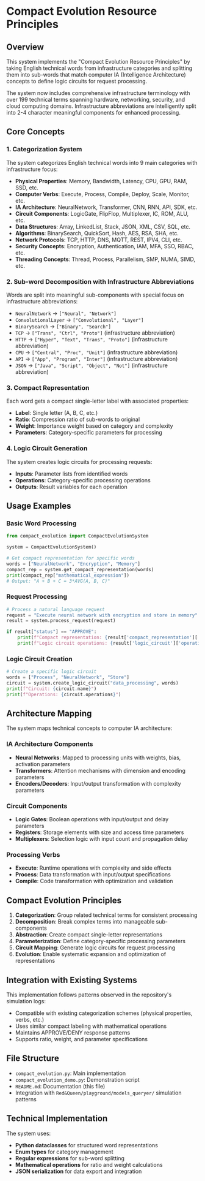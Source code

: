 # Compact Evolution Resource Principles

## Overview

This system implements the "Compact Evolution Resource Principles" by taking English technical words from infrastructure categories and splitting them into sub-words that match computer IA (Intelligence Architecture) concepts to define logic circuits for request processing.

The system now includes comprehensive infrastructure terminology with over 199 technical terms spanning hardware, networking, security, and cloud computing domains. Infrastructure abbreviations are intelligently split into 2-4 character meaningful components for enhanced processing.

## Core Concepts

### 1. Categorization System
The system categorizes English technical words into 9 main categories with infrastructure focus:
- **Physical Properties**: Memory, Bandwidth, Latency, CPU, GPU, RAM, SSD, etc.
- **Computer Verbs**: Execute, Process, Compile, Deploy, Scale, Monitor, etc.  
- **IA Architecture**: NeuralNetwork, Transformer, CNN, RNN, API, SDK, etc.
- **Circuit Components**: LogicGate, FlipFlop, Multiplexer, IC, ROM, ALU, etc.
- **Data Structures**: Array, LinkedList, Stack, JSON, XML, CSV, SQL, etc.
- **Algorithms**: BinarySearch, QuickSort, Hash, AES, RSA, SHA, etc.
- **Network Protocols**: TCP, HTTP, DNS, MQTT, REST, IPV4, CLI, etc.
- **Security Concepts**: Encryption, Authentication, IAM, MFA, SSO, RBAC, etc.
- **Threading Concepts**: Thread, Process, Parallelism, SMP, NUMA, SIMD, etc.

### 2. Sub-word Decomposition with Infrastructure Abbreviations
Words are split into meaningful sub-components with special focus on infrastructure abbreviations:
- `NeuralNetwork` → `["Neural", "Network"]`
- `ConvolutionalLayer` → `["Convolutional", "Layer"]`
- `BinarySearch` → `["Binary", "Search"]`
- `TCP` → `["Trans", "Ctrl", "Proto"]` (infrastructure abbreviation)
- `HTTP` → `["Hyper", "Text", "Trans", "Proto"]` (infrastructure abbreviation)
- `CPU` → `["Central", "Proc", "Unit"]` (infrastructure abbreviation)
- `API` → `["App", "Program", "Inter"]` (infrastructure abbreviation)
- `JSON` → `["Java", "Script", "Object", "Not"]` (infrastructure abbreviation)

### 3. Compact Representation
Each word gets a compact single-letter label with associated properties:
- **Label**: Single letter (A, B, C, etc.)
- **Ratio**: Compression ratio of sub-words to original
- **Weight**: Importance weight based on category and complexity
- **Parameters**: Category-specific parameters for processing

### 4. Logic Circuit Generation
The system creates logic circuits for processing requests:
- **Inputs**: Parameter lists from identified words
- **Operations**: Category-specific processing operations
- **Outputs**: Result variables for each operation

## Usage Examples

### Basic Word Processing
```python
from compact_evolution import CompactEvolutionSystem

system = CompactEvolutionSystem()

# Get compact representation for specific words
words = ["NeuralNetwork", "Encryption", "Memory"]
compact_rep = system.get_compact_representation(words)
print(compact_rep["mathematical_expression"])
# Output: "A + B + C = 3*AVG(A, B, C)"
```

### Request Processing
```python
# Process a natural language request
request = "Execute neural network with encryption and store in memory"
result = system.process_request(request)

if result["status"] == "APPROVE":
    print(f"Compact representation: {result['compact_representation']['mathematical_expression']}")
    print(f"Logic circuit operations: {result['logic_circuit']['operations']}")
```

### Logic Circuit Creation
```python
# Create a specific logic circuit
words = ["Process", "NeuralNetwork", "Store"]
circuit = system.create_logic_circuit("data_processing", words)
print(f"Circuit: {circuit.name}")
print(f"Operations: {circuit.operations}")
```

## Architecture Mapping

The system maps technical concepts to computer IA architecture:

### IA Architecture Components
- **Neural Networks**: Mapped to processing units with weights, bias, activation parameters
- **Transformers**: Attention mechanisms with dimension and encoding parameters  
- **Encoders/Decoders**: Input/output transformation with complexity parameters

### Circuit Components
- **Logic Gates**: Boolean operations with input/output and delay parameters
- **Registers**: Storage elements with size and access time parameters
- **Multiplexers**: Selection logic with input count and propagation delay

### Processing Verbs
- **Execute**: Runtime operations with complexity and side effects
- **Process**: Data transformation with input/output specifications
- **Compile**: Code transformation with optimization and validation

## Compact Evolution Principles

1. **Categorization**: Group related technical terms for consistent processing
2. **Decomposition**: Break complex terms into manageable sub-components  
3. **Abstraction**: Create compact single-letter representations
4. **Parameterization**: Define category-specific processing parameters
5. **Circuit Mapping**: Generate logic circuits for request processing
6. **Evolution**: Enable systematic expansion and optimization of representations

## Integration with Existing Systems

This implementation follows patterns observed in the repository's simulation logs:
- Compatible with existing categorization schemes (physical properties, verbs, etc.)
- Uses similar compact labeling with mathematical operations
- Maintains APPROVE/DENY response patterns
- Supports ratio, weight, and parameter specifications

## File Structure

- `compact_evolution.py`: Main implementation
- `compact_evolution_demo.py`: Demonstration script
- `README.md`: Documentation (this file)
- Integration with `Red&Queen/playground/models_queryer/` simulation patterns

## Technical Implementation

The system uses:
- **Python dataclasses** for structured word representations
- **Enum types** for category management
- **Regular expressions** for sub-word splitting
- **Mathematical operations** for ratio and weight calculations
- **JSON serialization** for data export and integration
<!-- D48614B9 -->